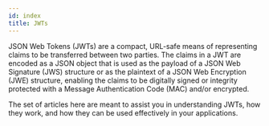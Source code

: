 ```yaml
---
id: index
title: JWTs
---
```


JSON Web Tokens (JWTs) are a compact, URL-safe means of representing claims to be transferred between two parties. The claims in a JWT are encoded as a JSON object that is used as the payload of a JSON Web Signature (JWS) structure or as the plaintext of a JSON Web Encryption (JWE) structure, enabling the claims to be digitally signed or integrity protected with a Message Authentication Code (MAC) and/or encrypted.

The set of articles here are meant to assist you in understanding JWTs, how they work, and how they can be used effectively in your applications.
